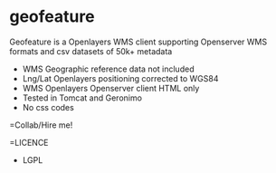 geofeature
==========

Geofeature is a Openlayers WMS client supporting Openserver WMS formats and csv datasets of 50k+ metadata

* WMS Geographic reference data not included
* Lng/Lat Openlayers positioning corrected to WGS84
* WMS Openlayers Openserver client HTML only
* Tested in Tomcat and Geronimo
* No css codes 

=Collab/Hire me!


=LICENCE
* LGPL
